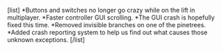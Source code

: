 [list]
*Buttons and switches no longer go crazy while on the lift in multiplayer.
*Faster controller GUI scrolling.
*The GUI crash is hopefully fixed this time.
*Removed invisible branches on one of the pinetrees.
*Added crash reporting system to help us find out what causes those unknown exceptions.
[/list]